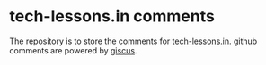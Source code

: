 # tech-lessons.in comments

The repository is to store the comments for [tech-lessons.in](https://tech-lessons.in). github comments are powered by
[giscus](https://giscus.app/).

